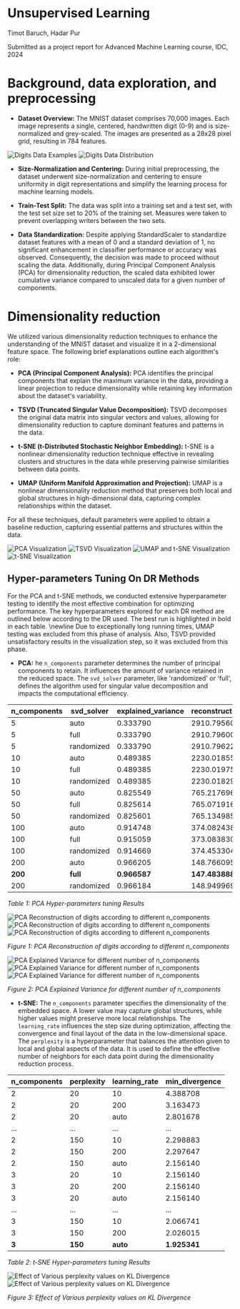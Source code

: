 # Unsupervised Learning

Timot Baruch, Hadar Pur

Submitted as a project report for Advanced Machine Learning course, IDC, 2024

# Background, data exploration, and preprocessing

- **Dataset Overview:** The MNIST dataset comprises 70,000 images. Each image represents a single, centered, handwritten digit (0-9) and is size-normalized and grey-scaled. The images are presented as a 28x28 pixel grid, resulting in 784 features.

![Digits Data Examples](plots/part_0/example_digits.png)
![Digits Data Distribution](plots/part_0/digit_distribution.png)

- **Size-Normalization and Centering:** During initial preprocessing, the dataset underwent size-normalization and centering to ensure uniformity in digit representations and simplify the learning process for machine learning models.

- **Train-Test Split:** The data was split into a training set and a test set, with the test set size set to 20% of the training set. Measures were taken to prevent overlapping writers between the two sets.

- **Data Standardization:** Despite applying StandardScaler to standardize dataset features with a mean of 0 and a standard deviation of 1, no significant enhancement in classifier performance or accuracy was observed. Consequently, the decision was made to proceed without scaling the data. Additionally, during Principal Component Analysis (PCA) for dimensionality reduction, the scaled data exhibited lower cumulative variance compared to unscaled data for a given number of components.

# Dimensionality reduction

We utilized various dimensionality reduction techniques to enhance the understanding of the MNIST dataset and visualize it in a 2-dimensional feature space. The following brief explanations outline each algorithm's role:

- **PCA (Principal Component Analysis):** PCA identifies the principal components that explain the maximum variance in the data, providing a linear projection to reduce dimensionality while retaining key information about the dataset's variability.

- **TSVD (Truncated Singular Value Decomposition):** TSVD decomposes the original data matrix into singular vectors and values, allowing for dimensionality reduction to capture dominant features and patterns in the data.

- **t-SNE (t-Distributed Stochastic Neighbor Embedding):** t-SNE is a nonlinear dimensionality reduction technique effective in revealing clusters and structures in the data while preserving pairwise similarities between data points.

- **UMAP (Uniform Manifold Approximation and Projection):** UMAP is a nonlinear dimensionality reduction method that preserves both local and global structures in high-dimensional data, capturing complex relationships within the dataset.

For all these techniques, default parameters were applied to obtain a baseline reduction, capturing essential patterns and structures within the data.

![PCA Visualization](plots/part_1/pca_2.png)
![TSVD Visualization](plots/part_1/svd_2.png)
![UMAP and t-SNE Visualization](plots/part_1/umap_2.png)
![t-SNE Visualization](plots/part_1/tsne_2.png)

## Hyper-parameters Tuning On DR Methods

For the PCA and t-SNE methods, we conducted extensive hyperparameter testing to identify the most effective combination for optimizing performance. The key hyperparameters explored for each DR method are outlined below according to the DR used. The best run is highlighted in bold in each table.
\newline Due to exceptionally long running times, UMAP  testing was excluded from this phase of analysis. Also, TSVD provided unsatisfactory results in the visualization step, so it was excluded from this phase.

- **PCA:** he `n_components` parameter determines the number of principal components to retain. It influences the amount of variance retained in the reduced space. The `svd_solver` parameter, like 'randomized' or 'full', defines the algorithm used for singular value decomposition and impacts the computational efficiency.

| n_components | svd_solver | explained_variance | reconstruction_error |
|--------------|------------|--------------------|----------------------|
| 5            | auto       | 0.333790           | 2910.795606          |
| 5            | full       | 0.333790           | 2910.796008          |
| 5            | randomized | 0.333790           | 2910.796227          |
| 10           | auto       | 0.489385           | 2230.018559          |
| 10           | full       | 0.489385           | 2230.019752          |
| 10           | randomized | 0.489385           | 2230.018290          |
| 50           | auto       | 0.825549           | 765.217696           |
| 50           | full       | 0.825614           | 765.071916           |
| 50           | randomized | 0.825601           | 765.134985           |
| 100          | auto       | 0.914748           | 374.082438           |
| 100          | full       | 0.915059           | 373.083830           |
| 100          | randomized | 0.914669           | 374.453304           |
| 200          | auto       | 0.966205           | 148.766095           |
| **200**      | **full**   | **0.966587**       | **147.483888**       |
| 200          | randomized | 0.966184           | 148.949969           |

*Table 1: PCA Hyper-parameters tuning Results*

![PCA Reconstruction of digits according to different n_components](plots/part_1/recon_2.png)
![PCA Reconstruction of digits according to different n_components](plots/part_1/recon_102.png)
![PCA Reconstruction of digits according to different n_components](plots/part_1/recon_202.png)

*Figure 1: PCA Reconstruction of digits according to different n_components*

![PCA Explained Variance for different number of n_components](plots/part_1/exp_var.png)
![PCA Explained Variance for different number of n_components](plots/part_1/comu_expl_var.png)
![PCA Explained Variance for different number of n_components](plots/part_1/expl_var_per_com.png)

*Figure 2: PCA Explained Variance for different number of n_components*

- **t-SNE:** The `n_components` parameter specifies the dimensionality of the embedded space. A lower value may capture global structures, while higher values might preserve more local relationships. The `learning_rate` influences the step size during optimization, affecting the convergence and final layout of the data in the low-dimensional space. The `perplexity` is a hyperparameter that balances the attention given to local and global aspects of the data. It is used to define the effective number of neighbors for each data point during the dimensionality reduction process. 

| n_components | perplexity | learning_rate | min_divergence |
|--------------|------------|---------------|----------------|
| 2            | 20         | 10            | 4.388708       |
| 2            | 20         | 200           | 3.163473       |
| 2            | 20         | auto          | 2.801678       |
| ...          | ...        | ...           | ...            |
| 2            | 150        | 10            | 2.298883       |
| 2            | 150        | 200           | 2.297647       |
| 2            | 150        | auto          | 2.156140       |
| 3            | 20         | 10            | 2.156140       |
| 3            | 20         | 200           | 2.156140       |
| 3            | 20         | auto          | 2.156140       |
| ...          | ...        | ...           | ...            |
| 3            | 150        | 10            | 2.066741       |
| 3            | 150        | 200           | 2.026015       |
| **3**        | **150**    | **auto**      | **1.925341**   |

*Table 2: t-SNE Hyper-parameters tuning Results*

![Effect of Various perplexity values on KL Divergence](plots/part_1/tsne_prep_2_auto.png)
![Effect of Various perplexity values on KL Divergence](plots/part_1/tsne_prep_3_auto.png)

*Figure 3: Effect of Various perplexity values on KL Divergence*
